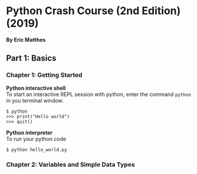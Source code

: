 # Python Crash Course (2nd Edition) (2019)
__By Eric Matthes__  

## Part 1: Basics
### Chapter 1: Getting Started  
__Python interactive shell__  
To start an interactive REPL session with python, enter the command `python` in you terminal window.
```
$ python
>>> print("Hello world")
>>> quit()
```

__Python interpreter__  
To run your python code
```
$ python hello_world.py
```

### Chapter 2: Variables and Simple Data Types
